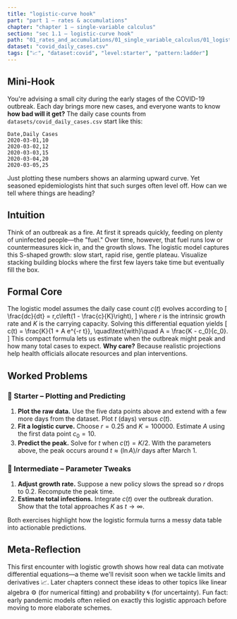 ```yaml
---
title: "logistic-curve hook"
part: "part 1 – rates & accumulations"
chapter: "chapter 1 – single-variable calculus"
section: "sec 1.1 – logistic-curve hook"
path: "01_rates_and_accumulations/01_single_variable_calculus/01_logistic_curve_hook.md"
dataset: "covid_daily_cases.csv"
tags: ["📈", "dataset:covid", "level:starter", "pattern:ladder"]
---
```


## Mini-Hook

You're advising a small city during the early stages of the COVID-19 outbreak. Each day brings more new cases, and everyone wants to know **how bad will it get?** The daily case counts from `datasets/covid_daily_cases.csv` start like this:

```
Date,Daily Cases
2020-03-01,10
2020-03-02,12
2020-03-03,15
2020-03-04,20
2020-03-05,25
```

Just plotting these numbers shows an alarming upward curve. Yet seasoned epidemiologists hint that such surges often level off. How can we tell where things are heading?

## Intuition

Think of an outbreak as a fire. At first it spreads quickly, feeding on plenty of uninfected people—the "fuel." Over time, however, that fuel runs low or countermeasures kick in, and the growth slows. The logistic model captures this S-shaped growth: slow start, rapid rise, gentle plateau. Visualize stacking building blocks where the first few layers take time but eventually fill the box.

## Formal Core

The logistic model assumes the daily case count $c(t)$ evolves according to
\[
\frac{dc}{dt} = r\,c\left(1 - \frac{c}{K}\right),
\]
where $r$ is the intrinsic growth rate and $K$ is the carrying capacity. Solving this differential equation yields
\[
 c(t) = \frac{K}{1 + A e^{-r t}}, \quad\text{with}\quad A = \frac{K - c_0}{c_0}.
\]
This compact formula lets us estimate when the outbreak might peak and how many total cases to expect. **Why care?** Because realistic projections help health officials allocate resources and plan interventions.

## Worked Problems

### 🌱 Starter – Plotting and Predicting
1. **Plot the raw data.** Use the five data points above and extend with a few more days from the dataset. Plot $t$ (days) versus $c(t)$.
2. **Fit a logistic curve.** Choose $r=0.25$ and $K=100000$. Estimate $A$ using the first data point $c_0=10$.
3. **Predict the peak.** Solve for $t$ when $c(t) = K/2$. With the parameters above, the peak occurs around $t \approx (\ln A)/r$ days after March 1.

### 🌳 Intermediate – Parameter Tweaks
1. **Adjust growth rate.** Suppose a new policy slows the spread so $r$ drops to $0.2$. Recompute the peak time.
2. **Estimate total infections.** Integrate $c(t)$ over the outbreak duration. Show that the total approaches $K$ as $t\to\infty$.

Both exercises highlight how the logistic formula turns a messy data table into actionable predictions.

## Meta-Reflection

This first encounter with logistic growth shows how real data can motivate differential equations—a theme we'll revisit soon when we tackle limits and derivatives 📈. Later chapters connect these ideas to other topics like linear algebra ⚙️ (for numerical fitting) and probability 🌀 (for uncertainty). Fun fact: early pandemic models often relied on exactly this logistic approach before moving to more elaborate schemes.
